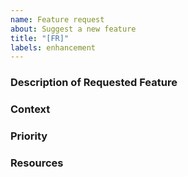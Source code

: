 ```yaml
---
name: Feature request
about: Suggest a new feature
title: "[FR]"
labels: enhancement
---
```


<!--
  CHECKLIST:

  1. Is this the right issue type? See https://github.com/kristiewirth/datto/issues/new/choose
  2. Is this a new issue? See https://github.com/kristiewirth/datto/issues and http://bit.ly/related-issues
      (If there is an existing issue, react with a thumbs up emoji on the initial post to upvote it! https://zappy.zapier.com/64F6E9A2-AB3D-41CF-8DFF-21836EB5A7FC.png)
  3. Is this about a single topic? If not, create multiple issues and cross-reference.
-->

### Description of Requested Feature

### Context

<!--
     What is the background of where this request is coming from?
    What actions do you plan to take once the feature is created?
-->

### Priority

<!--
     How important is this request to you?
     How would you use it?
-->

### Resources

<!--
     Screenshots,
     Slack conversations,
     Jira cards,
     any additional context,
-->
